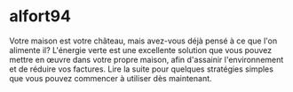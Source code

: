 # alfort94
 Votre maison est votre château, mais avez-vous déjà pensé à ce que l'on alimente il? L'énergie verte est une excellente solution que vous pouvez mettre en œuvre dans votre propre maison, afin d'assainir l'environnement et de réduire vos factures. Lire la suite pour quelques stratégies simples que vous pouvez commencer à utiliser dès maintenant.
